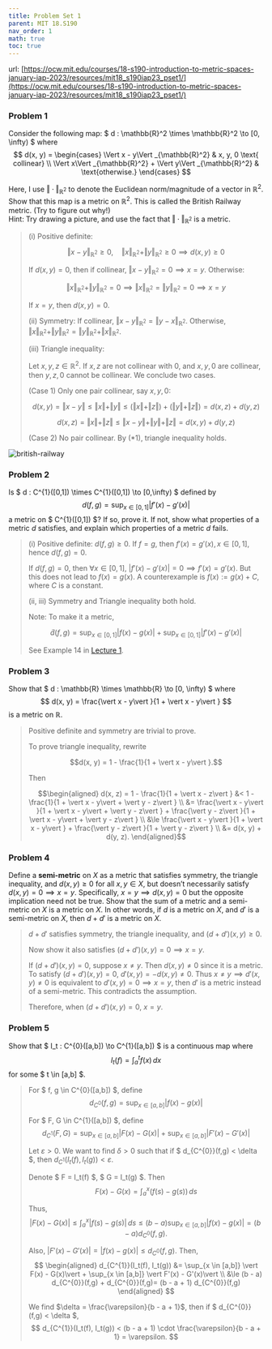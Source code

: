 ```yaml
---
title: Problem Set 1
parent: MIT 18.S190
nav_order: 1
math: true
toc: true
---
```



url: [https://ocw.mit.edu/courses/18-s190-introduction-to-metric-spaces-january-iap-2023/resources/mit18_s190iap23_pset1/](https://ocw.mit.edu/courses/18-s190-introduction-to-metric-spaces-january-iap-2023/resources/mit18_s190iap23_pset1/)

### Problem 1
Consider the following map: $ d : \mathbb{R}^2 \times \mathbb{R}^2 \to [0, \infty) $ where  
$$
d(x, y) =
\begin{cases}
\Vert x - y\Vert _{\mathbb{R}^2} & x, y, 0 \text{ collinear} \\
\Vert x\Vert _{\mathbb{R}^2} + \Vert y\Vert _{\mathbb{R}^2} & \text{otherwise.}
\end{cases}
$$

Here, I use $\Vert \cdot\Vert _{\mathbb{R}^2}$ to denote the Euclidean norm/magnitude of a vector in $\mathbb{R}^2$. Show that this map is a metric on $\mathbb{R}^2$. This is called the British Railway metric. (Try to figure out why!)  
Hint: Try drawing a picture, and use the fact that $\Vert \cdot\Vert _{\mathbb{R}^2}$ is a metric.

> (i) Positive definite:
> 
> $$\Vert x - y\Vert _{\mathbb{R}^2} \ge 0, \quad \Vert x\Vert _{\mathbb{R}^2} + \Vert y\Vert _{\mathbb{R}^2} \ge 0 \implies d(x, y) \ge 0$$
>
> If $d(x, y) = 0$, then if collinear, $\Vert x - y\Vert _{\mathbb{R}^2} = 0 \implies x = y.$ Otherwise:  
>
> $$\Vert x\Vert _{\mathbb{R}^2} + \Vert y\Vert _{\mathbb{R}^2} = 0 \implies \Vert x\Vert _{\mathbb{R}^2} = \Vert y\Vert _{\mathbb{R}^2} = 0 \implies x = y$$  
>
> If $x = y$, then $d(x, y) = 0.$
> 
> (ii) Symmetry: If collinear, $\Vert x - y\Vert _{\mathbb{R}^2} = \Vert y - x\Vert _{\mathbb{R}^2}.$ Otherwise, $\Vert x\Vert _{\mathbb{R}^2} + \Vert y\Vert _{\mathbb{R}^2} = \Vert y\Vert _{\mathbb{R}^2} + \Vert x\Vert _{\mathbb{R}^2}.$
> 
> (iii) Triangle inequality:
> 
> Let $x, y, z \in \mathbb{R}^2.$ If $x, z$ are not collinear with $0$, and $x, y, 0$ are collinear, then $y, z, 0$ cannot be collinear. We conclude two cases.
> 
> (Case 1) Only one pair collinear, say $x, y, 0$:  
> 
> $$d(x, y) = \Vert x - y\Vert  \le \Vert x\Vert  + \Vert y\Vert  \le (\Vert x\Vert  + \Vert z\Vert ) + (\Vert y\Vert  + \Vert z\Vert ) = d(x, z) + d(y, z) \tag{*1}$$
> 
> $$d(x, z) = \Vert x\Vert  + \Vert z\Vert  \le \Vert x - y\Vert  + \Vert y\Vert  + \Vert z\Vert  = d(x, y) + d(y, z) \tag{*2}$$
> 
> (Case 2) No pair collinear. By $(*1)$, triangle inequality holds.

![british-railway](/img/courses/mit18s190/pset1-1.jpg)

### Problem 2
Is $ d : C^{1}([0,1]) \times C^{1}([0,1]) \to [0,\infty) $ defined by  
$$
d(f,g) = \sup_{x \in [0,1]} \vert f'(x) - g'(x)\vert 
$$
a metric on $ C^{1}([0,1]) $? If so, prove it. If not, show what properties of a metric $d$ satisfies, and explain which properties of a metric $d$ fails.

> (i) Positive definite: $d(f,g) \ge 0$. If $f = g$, then $f'(x) = g'(x), \, x \in [0,1]$, hence $d(f,g) = 0.$  
> 
> If $d(f,g) = 0$, then $\forall x \in [0,1]$, $\vert f'(x) - g'(x)\vert  = 0 \implies f'(x) = g'(x).$  But this does not lead to $f(x) = g(x)$. A counterexample is $f(x) := g(x) + C,$ where $C$ is a constant.
> 
> (ii, iii) Symmetry and Triangle inequality both hold.
>
> Note: To make it a metric, 
> 
> $$\tilde{d}(f,g)=\sup_{x \in [0,1]} \vert f(x) - g(x)\vert +\sup_{x \in [0,1]} \vert f'(x) - g'(x)\vert $$
>
> See Example 14 in [Lecture 1](https://ocw.mit.edu/courses/18-s190-introduction-to-metric-spaces-january-iap-2023/resources/mit18_s190iap23_lec1/).

### Problem 3

Show that $ d : \mathbb{R} \times \mathbb{R} \to [0, \infty) $ where  
$$
d(x, y) = \frac{\vert x - y\vert }{1 + \vert x - y\vert }
$$
is a metric on $\mathbb{R}$.

> Positive definite and symmetry are trivial to prove.  
> 
> To prove triangle inequality, rewrite  
> 
> $$d(x, y) = 1 - \frac{1}{1 + \vert x - y\vert }.$$
> 
> Then  
> 
> $$\begin{aligned}
d(x, z) = 1 - \frac{1}{1 + \vert x - z\vert } 
&< 1 - \frac{1}{1 + \vert x - y\vert  + \vert y - z\vert } \\
&= \frac{\vert x - y\vert }{1 + \vert x - y\vert  + \vert y - z\vert } + \frac{\vert y - z\vert }{1 + \vert x - y\vert  + \vert y - z\vert } \\
&\le \frac{\vert x - y\vert }{1 + \vert x - y\vert } + \frac{\vert y - z\vert }{1 + \vert y - z\vert } \\
&= d(x, y) + d(y, z).
\end{aligned}$$

### Problem 4

Define a **semi-metric** on $X$ as a metric that satisfies symmetry, the triangle inequality, and $d(x, y) \ge 0$ for all $x, y \in X$, but doesn’t necessarily satisfy $d(x, y) = 0 \implies x = y$. Specifically, $x = y \implies d(x, y) = 0$ but the opposite implication need not be true. Show that the sum of a metric and a semi-metric on $X$ is a metric on $X$. In other words, if $d$ is a metric on $X$, and $d'$ is a semi-metric on $X$, then $d + d'$ is a metric on $X$.

> $d + d'$ satisfies symmetry, the triangle inequality, and $(d + d')(x, y) \ge 0.$  
> 
> Now show it also satisfies $(d + d')(x, y) = 0 \implies x = y.$
> 
> If $(d + d')(x, y) = 0$, suppose $x \ne y.$  Then $d(x, y) \ne 0$ since it is a metric.  To satisfy $(d + d')(x, y) = 0$, $d'(x, y) = -d(x, y) \ne 0.$  Thus $x \ne y \implies d'(x, y) \ne 0$ is equivalent to $d'(x, y) = 0 \implies x = y$,  then $d'$ is a metric instead of a semi-metric. This contradicts the assumption.  
> 
> Therefore, when $(d + d')(x, y) = 0$, $x = y.$

### Problem 5

Show that $ I_t : C^{0}([a,b]) \to C^{1}([a,b]) $ is a continuous map where  
$$
I_t(f) = \int_{a}^{t} f(x) \, dx
$$
for some $ t \in [a,b] $.

> For $ f, g \in C^{0}([a,b]) $, define  
> $$d_{C^{0}}(f,g) = \sup_{x \in [a,b]} \vert f(x) - g(x)\vert $$
> 
> For $ F, G \in C^{1}([a,b]) $, define  
> $$d_{C^{1}}(F,G) = \sup_{x \in [a,b]} \vert F(x) - G(x)\vert  + \sup_{x \in [a,b]} \vert F'(x) - G'(x)\vert $$
> 
> Let $\varepsilon > 0$. We want to find $\delta > 0$ such that if $ d_{C^{0}}(f,g) < \delta $, then  $d_{C^{1}}(I_t(f), I_t(g)) < \varepsilon$.
> 
> Denote $ F = I_t(f) $, $ G = I_t(g) $. Then  
> $$
F(x) - G(x) = \int_{a}^{x} (f(s) - g(s)) \, ds
$$
> 
> Thus,  
> $$
\vert F(x) - G(x)\vert  \le \int_{a}^{x} \vert f(s) - g(s)\vert  \, ds \le (b - a) \sup_{x \in [a,b]} \vert f(x) - g(x)\vert  = (b - a) d_{C^{0}}(f,g).
$$
> 
> Also, $\vert F'(x) - G'(x)\vert  = \vert f(x) - g(x)\vert  \le d_{C^{0}}(f,g).$ Then,  
$$
\begin{aligned}
d_{C^{1}}(I_t(f), I_t(g)) &= \sup_{x \in [a,b]} \vert F(x) - G(x)\vert  + \sup_{x \in [a,b]} \vert F'(x) - G'(x)\vert  \\
&\le (b - a) d_{C^{0}}(f,g) + d_{C^{0}}(f,g)= (b - a + 1) d_{C^{0}}(f,g)
\end{aligned}
$$
> 
> We find $\delta = \frac{\varepsilon}{b - a + 1}$, then if $ d_{C^{0}}(f,g) < \delta $,  
$$
d_{C^{1}}(I_t(f), I_t(g)) < (b - a + 1) \cdot \frac{\varepsilon}{b - a + 1} = \varepsilon.
$$
